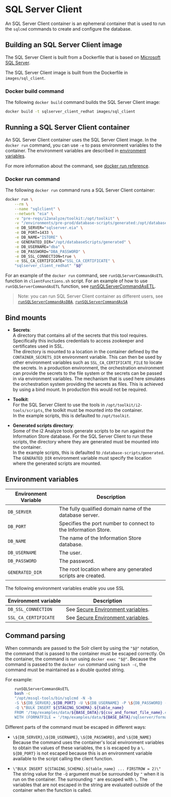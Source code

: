 # SQL Server Client

An SQL Server Client container is an ephemeral container that is used to run the `sqlcmd` commands to create and configure the database.

## Building an SQL Server Client image

The SQL Server Client is built from a Dockerfile that is based on [Microsoft SQL Server](https://hub.docker.com/_/microsoft-mssql-server).

The SQL Server Client image is built from the Dockerfile in `images/sql_client`.

### Docker build command

The following `docker build` command builds the SQL Server Client image:

```bash
docker build -t sqlserver_client_redhat images/sql_client
```

## Running a SQL Server Client container

An SQL Server Client container uses the SQL Server Client image. In the `docker run` command, you can use `-e` to pass environment variables to the container. The environment variables are described in [environment variables](#environment-variables).

For more information about the command, see [docker run reference](https://docs.docker.com/engine/reference/run/).

### Docker run command

The following `docker run` command runs a SQL Server Client container:

```bash
docker run \
    --rm \
    --name "sqlclient" \
    --network "eia" \
    -v "pre-reqs/i2analyze/toolkit:/opt/toolkit" \
    -v "/environments/pre-prod/database-scripts/generated:/opt/databaseScripts/generated" \
    -e DB_SERVER="sqlserver.eia" \
    -e DB_PORT=1433 \
    -e DB_NAME="ISTORE" \
    -e GENERATED_DIR="/opt/databaseScripts/generated" \
    -e DB_USERNAME="dba" \
    -e DB_PASSWORD="DBA_PASSWORD" \
    -e DB_SSL_CONNECTION=true \
    -e SSL_CA_CERTIFICATE="SSL_CA_CERTIFICATE" \
    "sqlserver_client_redhat" "$@"
```

For an example of the `docker run` command, see `runSQLServerCommandAsETL` function in `clientFunctions.sh` script.
For an example of how to use `runSQLServerCommandAsETL` function, see [runSQLServerCommandAsETL](../tools%20and%20functions/client_functions.md#runsqlservercommandasetl).
> Note: you can run SQL Server Client container as different users, see [`runSQLServerCommandAsDBA`](../tools%20and%20functions/client_functions.md#runsqlservercommandasdba), [`runSQLServerCommandAsSA`](../tools%20and%20functions/client_functions.md#runsqlservercommandassa)

## Bind mounts

- **Secrets**:  
A directory that contains all of the secrets that this tool requires. Specifically this includes credentials to access zookeeper and certificates used in SSL.  
The directory is mounted to a location in the container defined by the `CONTAINER_SECRETS_DIR` environment variable. This can then be used by other environment variables such as `SSL_CA_CERTIFICATE_FILE` to locate the secrets. 
In a production environment, the orchestration environment can provide the secrets to the file system or the secrets can be passed in via environment variables. The mechanism that is used here simulates the orchestration system providing the secrets as files. This is achieved by using a bind mount. In production this would not be required.

- **Toolkit**:  
For the SQL Server Client to use the tools in `/opt/toolkit/i2-tools/scripts`, 
the toolkit must be mounted into the container.  
In the example scripts, this is defaulted to `/opt/toolkit`.

- **Generated scripts directory**:  
Some of the i2 Analyze tools generate scripts to be run against the Information Store database. For the SQL Server Client to run these scripts, the directory where they are generated must be mounted into the container.  
In the example scripts, this is defaulted to `/database-scripts/generated`. The `GENERATED_DIR` environment variable must specify the location where the generated scripts are mounted.

## Environment variables

|Environment Variable | Description                                                    |
| ------------------- | -------------------------------------------------------------- |
| `DB_SERVER`         | The fully qualified domain name of the database server.        |
| `DB_PORT`           | Specifies the port number to connect to the Information Store. |
| `DB_NAME`           | The name of the Information Store database.                    |
| `DB_USERNAME`       | The user.                                                      |
| `DB_PASSWORD`       | The password.                                                  |
| `GENERATED_DIR`     | The root location where any generated scripts are created.     |

The following environment variables enable you use SSL

| Environment variable | Description                                                   |
| -------------------- | ------------------------------------------------------------- |
| `DB_SSL_CONNECTION`  | See [Secure Environment variables](../security%20and%20users/security.md#secure-environment-variables).        |
| `SSL_CA_CERTIFICATE` | See [Secure Environment variables](../security%20and%20users/security.md#secure-environment-variables).        |

## Command parsing

When commands are passed to the Solr client by using the `"$@"` notation, the command that is passed to the container must be escaped correctly. On the container, the command is run using `docker exec "$@"`. Because the command is passed to the `docker run` command using `bash -c`, the command must be maintained as a double quoted string.

For example:
```bash
    runSQLServerCommandAsETL 
    bash -c 
    "/opt/mssql-tools/bin/sqlcmd -N -b
    -S \${DB_SERVER},${DB_PORT} -U \${DB_USERNAME} -P \${DB_PASSWORD} -d \${DB_NAME} 
    -Q \"BULK INSERT ${STAGING_SCHEMA}.${table_name} 
    FROM '/tmp/examples/data/${BASE_DATA}/${csv_and_format_file_name}.csv' 
    WITH (FORMATFILE = '/tmp/examples/data/${BASE_DATA}/sqlserver/format-files/${csv_and_format_file_name}.fmt', FIRSTROW = 2)\""
```

Different parts of the command must be escaped in different ways:
- `\${DB_SERVER}`,`\${DB_USERNAME}`, `\${DB_PASSWORD}`, and `\${DB_NAME}`  
   Because the command uses the container's local environment variables to obtain the values of these variables, the `$` is escaped by a `\`.  
   `${DB_PORT}` is not escaped because this is an environment variable available to the script calling the client function.

- `\"BULK INSERT ${STAGING_SCHEMA}.${table_name} ... FIRSTROW = 2)\"`  
   The string value for the `-Q` argument must be surrounded by `"` when it is run on the container. The surrounding `"` are escaped with `\`.
   The variables that are not escaped in the string are evaluated outside of the container when the function is called.